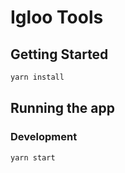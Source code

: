 # Igloo Tools

## Getting Started

```bash
yarn install
```

## Running the app

### Development

```bash
yarn start
```

